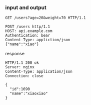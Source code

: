 
### input and output 

```
GET /users?age=20&weight=70 HTTP/1.1
```

```
POST /users http/1.1
HOST: api.example.com 
Authentication: bear 
Content-Type: appliction/json
{"name":"xiao"}
```

response
```
HTTP/1.1 200 ok 
Server: nginx
Content-Type: application/json
Connection: close

{
  "id":1690
  "name":"xiaoxiao"
}

```
